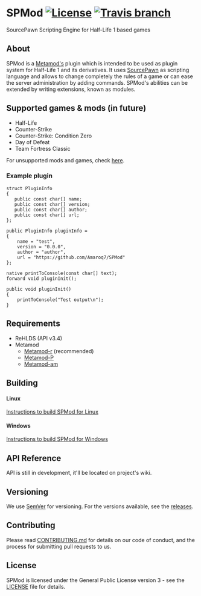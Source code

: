 # SPMod [![License](https://img.shields.io/badge/License-GPLv3-brightgreen.svg?style=flat-square)](LICENSE) [![Travis branch](https://img.shields.io/travis/Amaroq7/SPMod.svg?style=flat-square)](https://travis-ci.org/Amaroq7/SPMod)
SourcePawn Scripting Engine for Half-Life 1 based games

## About

SPMod is a [Metamod's](https://github.com/theAsmodai/metamod-r) plugin which is intended to be used as plugin system for Half-Life 1 and its derivatives. It uses [SourcePawn](https://github.com/alliedmodders/sourcepawn) as scripting language and allows to change completely the rules of a game or can ease the server administration by adding commands. SPMod's abilities can be extended by writing extensions, known as modules.

## Supported games & mods (in future)
* Half-Life
* Counter-Strike
* Counter-Strike: Condition Zero
* Day of Defeat
* Team Fortress Classic

For unsupported mods and games, check [here](https://github.com/Amaroq7/SPMod/wiki/Unsupported-games).

### Example plugin

```sourcepawn
struct PluginInfo
{
   public const char[] name;
   public const char[] version;
   public const char[] author;
   public const char[] url;
};

public PluginInfo pluginInfo =
{
	name = "test",
	version = "0.0.0",
	author = "author",
	url = "https://github.com/Amaroq7/SPMod"
};

native printToConsole(const char[] text);
forward void pluginInit();

public void pluginInit()
{
    printToConsole("Test output\n");
}
```

## Requirements
- ReHLDS (API v3.4)
- Metamod
  - [Metamod-r](https://github.com/theAsmodai/metamod-r) (recommended)
  - [Metamod-P](http://metamod-p.sourceforge.net)
  - [Metamod-am](https://www.amxmodx.org/downloads.php)

## Building

#### Linux
[Instructions to build SPMod for Linux](https://github.com/Amaroq7/SPMod/wiki/Building-SPMod-on-Linux)

#### Windows
[Instructions to build SPMod for Windows](https://github.com/Amaroq7/SPMod/wiki/Building-SPMod-on-Windows)

## API Reference

API is still in development, it'll be located on project's wiki.

## Versioning

We use [SemVer](http://semver.org/) for versioning. For the versions available, see the [releases](https://github.com/Amaroq7/SPMod/releases).

## Contributing

Please read [CONTRIBUTING.md](CONTRIBUTING.md) for details on our code of conduct, and the process for submitting pull requests to us.

## License

SPMod is licensed under the General Public License version 3 - see the [LICENSE](LICENSE) file for details.
